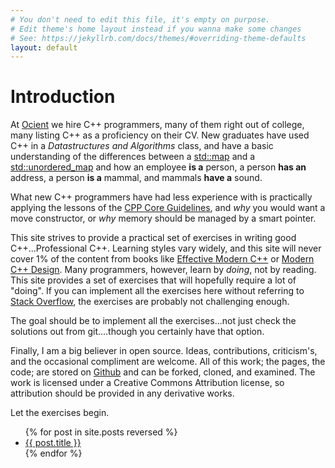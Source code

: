 ```yaml
---
# You don't need to edit this file, it's empty on purpose.
# Edit theme's home layout instead if you wanna make some changes
# See: https://jekyllrb.com/docs/themes/#overriding-theme-defaults
layout: default
---
```


# Introduction

At [Ocient](http://www.ocient.com/) we hire C++ programmers, many of
them right out of college, many listing 
C++ as a proficiency on their CV.  New graduates have used C++ in a
*Datastructures and Algorithms* class, and have a basic understanding
of the differences between a
[std::map](http://en.cppreference.com/w/cpp/container/map) and
a
[std::unordered_map](http://en.cppreference.com/w/cpp/container/unordered_map)
and how an employee **is a** person, a person **has an** address, a
person **is a** mammal, and mammals **have a** sound.

What new C++ programmers have had less experience with is practically
applying the lessons of the [CPP Core
Guidelines](https://github.com/isocpp/CppCoreGuidelines/blob/master/CppCoreGuidelines.md),
and *why* you would want a move constructor, or *why* memory should be
managed by a smart pointer.

This site strives to provide a practical set of exercises in writing
good C++...Professional C++.  Learning styles vary widely, and this
site will never cover 1% of the content from books like [Effective Modern
C++](https://www.amazon.com/dp/1491903996/) or [Modern C++
Design](https://www.amazon.com/dp/0201704315/). 
Many programmers, however, learn by *doing*, not by reading.  This
site provides a set of exercises that will hopefully require a lot of
"doing".  If you can implement all the exercises here without
referring to [Stack Overflow](https://stackoverflow.com/), the
exercises are probably not challenging enough.

The goal should be to implement all the exercises...not just check the
solutions out from git....though you certainly have that option.

Finally, I am a big believer in open source.  Ideas, contributions,
criticism's, and the occasional compliment are welcome.  All of this
work; the pages, the code; are stored on [Github](https://github.com/)
and can be forked, cloned, and examined.  The work is licensed under a
Creative Commons Attribution license, so attribution should be
provided in any derivative works.

Let the exercises begin.

<ul>
  {% for post in site.posts reversed %}
    <li>
      <a href="{{ post.url }}">{{ post.title }}</a>
    </li>
  {% endfor %}
</ul>

